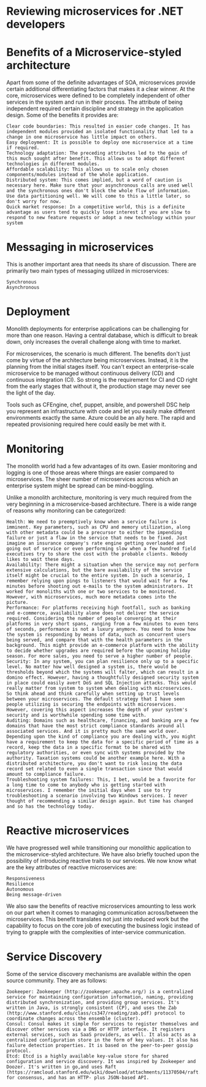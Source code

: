 # Reviewing microservices for .NET developers

# Benefits of a Microservice-styled architecture

Apart from some of the definite advantages of SOA, microservices provide certain additional differentiating factors that makes it a clear winner. At the core, microservices were defined to be completely independent of other services in the system and run in their process. The attribute of being independent required certain discipline and strategy in the application design. Some of the benefits it provides are:

    Clear code boundaries: This resulted in easier code changes. It has independent modules provided an isolated functionality that led to a change in one microservice has little impact on others.
    Easy deployment: It is possible to deploy one microservice at a time if required.
    Technology adaptation: The preceding attributes led to the gain of this much sought after benefit. This allows us to adopt different technologies in different modules.
    Affordable scalability: This allows us to scale only chosen components/modules instead of the whole application.
    Distributed system: This comes implied, but a word of caution is necessary here. Make sure that your asynchronous calls are used well and the synchronous ones don't block the whole flow of information. Use data partitioning well. We will come to this a little later, so don't worry for now.
    Quick market response: In a competitive world, this is a definite advantage as users tend to quickly lose interest if you are slow to respond to new feature requests or adopt a new technology within your system

# Messaging in microservices

This is another important area that needs its share of discussion. There are primarily two main types of messaging utilized in microservices:

    Synchronous
    Asynchronous

# Deployment

Monolith deployments for enterprise applications can be challenging for more than one reason. Having a central database, which is difficult to break down, only increases the overall challenge along with time to market.

For microservices, the scenario is much different. The benefits don't just come by virtue of the architecture being microservices. Instead, it is the planning from the initial stages itself. You can't expect an enterprise-scale microservice to be managed without continuous delivery (CD) and continuous integration (CI). So strong is the requirement for CI and CD right from the early stages that without it, the production stage may never see the light of the day.

Tools such as CFEngine, chef, puppet, ansible, and powershell DSC help you represent an infrastructure with code and let you easily make different environments exactly the same. Azure could be an ally here. The rapid and repeated provisioning required here could easily be met with it.


# Monitoring

The monolith world had a few advantages of its own. Easier monitoring and logging is one of those areas where things are easier compared to microservices. The sheer number of microservices across which an enterprise system might be spread can be mind-boggling.

Unlike a monolith architecture, monitoring is very much required from the very beginning in a microservice-based architecture. There is a wide range of reasons why monitoring can be categorized:

    Health: We need to preemptively know when a service failure is imminent. Key parameters, such as CPU and memory utilization, along with other metadata could be a precursor to either the impending failure or just a flaw in the service that needs to be fixed. Just imagine an insurance company's rate engine getting overloaded and going out of service or even performing slow when a few hundred field executives try to share the cost with the probable clients. Nobody likes to wait these days.
    Availability: There might a situation when the service may not perform extensive calculations, but the bare availability of the service itself might be crucial to the entire system. In such a scenario, I remember relying upon pings to listeners that would wait for a few minutes before shooting out e-mails to the system administrators. It worked for monoliths with one or two services to be monitored. However, with microservices, much more metadata comes into the picture.
    Performance: For platforms receiving high footfall, such as banking and e-commerce, availability alone does not deliver the service required. Considering the number of people converging at their platforms in very short spans, ranging from a few minutes to even tens of seconds, performance is not a luxury anymore. You need to know how the system is responding by means of data, such as concurrent users being served, and compare that with the health parameters in the background. This might provide an e-commerce platform with the ability to decide whether upgrades are required before the upcoming holiday season. For more sales, you need to serve a higher number of people.
    Security: In any system, you can plan resilience only up to a specific level. No matter how well designed a system is, there would be thresholds beyond which the systems will falter, which can result in a domino effect. However, having a thoughtfully designed security system in place could easily avert DoS and SQL Injection attacks. This would really matter from system to system when dealing with microservices. So think ahead and think carefully when setting up trust levels between your microservices. The default strategy that I have seen people utilizing is securing the endpoints with microservices. However, covering this aspect increases the depth of your system's security and is worthwhile spending some time with.
    Auditing: Domains such as healthcare, financing, and banking are a few domains that have the most strict compliance standards around all associated services. And it is pretty much the same world over. Depending upon the kind of compliance you are dealing with, you might have a requirement to keep the data for a specific period of time as a record, keep the data in a specific format to be shared with regulatory authorities, or even sync with systems provided by the authority. Taxation systems could be another example here. With a distributed architecture, you don't want to risk losing the data record set related to even a single transaction since that would amount to compliance failure.
    Troubleshooting system failures: This, I bet, would be a favorite for a long time to come to anybody who is getting started with microservices. I remember the initial days when I use to try troubleshooting a scenario involving two Windows services. I never thought of recommending a similar design again. But time has changed and so has the technology today.

# Reactive microservices

We have progressed well while transitioning our monolithic application to the microservice-styled architecture. We have also briefly touched upon the possibility of introducing reactive traits to our services. We now know what are the key attributes of reactive microservices are:

    Responsiveness
    Resilience
    Autonomous
    Being message-driven

We also saw the benefits of reactive microservices amounting to less work on our part when it comes to managing communication across/between the microservices. This benefit translates not just into reduced work but the capability to focus on the core job of executing the business logic instead of trying to grapple with the complexities of inter-service communication.


# Service Discovery

Some of the service discovery mechanisms are available within the open source community. They are as follows:

    Zookeeper: Zookeeper (http://zookeeper.apache.org/) is a centralized service for maintaining configuration information, naming, providing distributed synchronization, and providing group services. It's written in Java, is strongly consistent (CP), and uses the Zab (http://www.stanford.edu/class/cs347/reading/zab.pdf) protocol to coordinate changes across the ensemble (cluster).
    Consul: Consul makes it simple for services to register themselves and discover other services via a DNS or HTTP interface. It registers external services, such as SaaS providers, as well. It also acts as a centralized configuration store in the form of key values. It also has failure detection properties. It is based on the peer-to-peer gossip protocol.
    Etcd: Etcd is a highly available key-value store for shared configuration and service discovery. It was inspired by Zookeeper and Doozer. It's written in go,and uses Raft (https://ramcloud.stanford.edu/wiki/download/attachments/11370504/raft.pdf) for consensus, and has an HTTP- plus JSON-based API.

